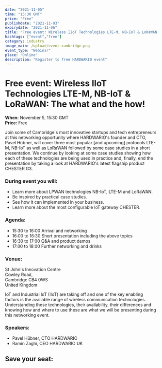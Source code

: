 ```yaml
---
date: "2021-11-05"
time: "15:30 GMT"
price: "Free"
publishdate: "2021-11-03"
expirydate: "2021-11-06"
title: "Free event: Wireless IIoT Technologies LTE-M, NB-IoT & LoRaWAN: The what and the how!"
hashtags: ["event","free"]
category: industry
image_main: /upload/event-cambridge.png
event_type: "Webinar"
place: "Online"
description: "Register to free HARDWARIO event"
---
```


<div class = "row">
<div class = "col pr-30">


 <h1 class="font-weight-black font-36 font-md-46 pb-20 pb-md-30 font-md-lnh48">Free event: Wireless IIoT Technologies LTE-M, NB-IoT & LoRaWAN: The what and the how!</h1>

<p>
<strong>When:</strong> November 5, 15:30 GMT<br/>
<strong>Price:</strong> Free</p>

<p>Join some of Cambridge's most innovative startups and tech entrepreneurs at this networking opportunity where HARDWARIO's founder and CTO, Pavel Hübner, will cover three most popular [and upcoming] protocols LTE-M, NB-IoT as well as LoRaWAN followed by some case studies in a short presentation. We continue by looking at some case studies showing how each of these technologies are being used in practice and, finally, end the presentation by taking a look at HARDWARIO's latest flagship product CHESTER G3.</p>

<h3 class = "pb-10">During event you will:</h3>
<ul>
<li class = "pb-0">Learn more about LPWAN technologies NB-IoT, LTE-M and LoRaWAN.</li>
<li class = "pb-0">Be inspired by practical case studies.</li>
<li class = "pb-0">See how it can implemented in your business.</li>
<li class = "pb-0">Learn more about the most configurable IoT gateway CHESTER.</li>
</ul>

<h3 class = "pb-10">Agenda:</h3>
<ul>
<li class = "pb-0">15:30 to 16:00 Arrival and networking</li>
<li class = "pb-0">16:00 to 16:30 Short presentation including the above topics</li>
<li class = "pb-0">16:30 to 17:00 Q&A and product demos</li>
<li class = "pb-0">17:00 to 18:00 Further networking and drinks</li>
</ul>

<h3 class = "pb-10">Venue:</h3>
<p>St John's Innovation Centre<br/>
Cowley Road,<br/>
Cambridge CB4 0WS<br/>
United Kingdom</p>

<p>IoT and Industrial IoT (IIoT) are taking off and one of the key enabling factors is the available range of wireless communication technologies. Understanding these technologies, their availability, their differences and knowing how and where to use these are what we will be presenting during this networking event.</p>
<h3 class = "pb-10">Speakers:</h3>

<ul>
<li class = "pb-0">Pavel Hübner, CTO HARDWARIO</li>
<li class = "pb-0">Ramin Zaghi, CEO HARDWARIO UK</li>
</ul>

</div>
<div class = "col-12 col-md-5">
<div class = "px-10 py-20 mb-20 shadow">
<h2 class = "font-weight-black font-24 font-md-24 mb-20">Save your seat:</h2>
<script charset="utf-8" type="text/javascript" src="//js.hsforms.net/forms/shell.js"></script>
<script>
jQuery(window).scroll(function() {
if (!jQuery('.hbspt-form').length) {
hbspt.forms.create({
    portalId: "5453210",
    formId: "80c60c38-bf08-48bd-ab3b-90c4ec215070"
});
}
});
</script>

</div>
</div>
</div>
